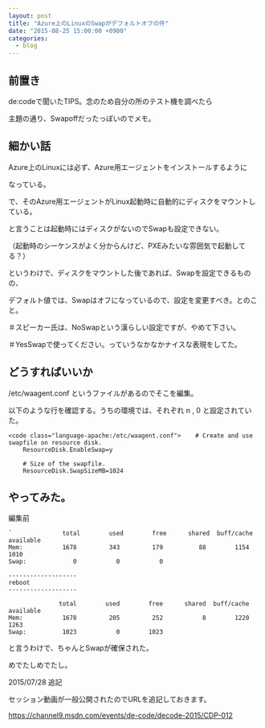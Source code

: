 ```yaml
---
layout: post
title: "Azure上のLinuxのSwapがデフォルトオフの件"
date: "2015-08-25 15:00:00 +0900"
categories: 
  - blog
---
```

## 前置き

de:codeで聞いたTIPS。念のため自分の所のテスト機を調べたら  

主題の通り、Swapoffだったっぽいのでメモ。  

## 細かい話

Azure上のLinuxには必ず、Azure用エージェントをインストールするように  

なっている。  

で、そのAzure用エージェントがLinux起動時に自動的にディスクをマウントしている。  

と言うことは起動時にはディスクがないのでSwapも設定できない。  

（起動時のシーケンスがよく分からんけど、PXEみたいな雰囲気で起動してる？）  


というわけで、ディスクをマウントした後であれば、Swapを設定できるものの、  

デフォルト値では、Swapはオフになっているので、設定を変更すべき。とのこと。  

＃スピーカー氏は、NoSwapという漢らしい設定ですが、やめて下さい。  

＃YesSwapで使ってください。っていうなかなかナイスな表現をしてた。  

## どうすればいいか

/etc/waagent.conf というファイルがあるのでそこを編集。  

以下のような行を確認する。うちの環境では、それぞれ n , 0 と設定されていた。  

```
<code class="language-apache:/etc/waagent.conf">    # Create and use swapfile on resource disk.
    ResourceDisk.EnableSwap=y
    
    # Size of the swapfile.
    ResourceDisk.SwapSizeMB=1024
````

## やってみた。

編集前  

```
`              total        used        free      shared  buff/cache   available
Mem:           1678         343         179          88        1154        1010
Swap:             0           0           0

-------------------
reboot
-------------------

              total        used        free      shared  buff/cache   available
Mem:           1678         205         252           8        1220        1263
Swap:          1023           0        1023
````


と言うわけで、ちゃんとSwapが確保された。  

めでたしめでたし。  


2015/07/28 追記  

セッション動画が一般公開されたのでURLを追記しておきます。  

<a href="https://channel9.msdn.com/events/de-code/decode-2015/CDP-012">https://channel9.msdn.com/events/de-code/decode-2015/CDP-012  

